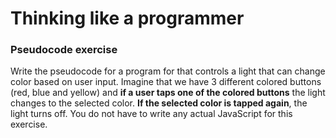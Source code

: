 # Thinking like a programmer
### Pseudocode exercise
Write the pseudocode for a program for that controls a light that can change color based on user input. Imagine that we have 3 different colored buttons (red, blue and yellow) and __if a user taps one of the colored buttons__ the light changes to the selected color. __If the selected color is tapped again__, the light turns off. You do not have to write any actual JavaScript for this exercise.
